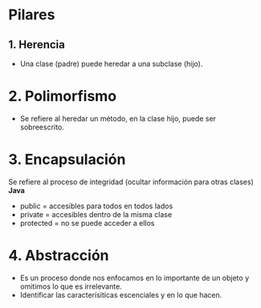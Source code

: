# Pilares

## 1. Herencia

- Una clase (padre) puede heredar a una subclase (hijo).

# 2. Polimorfismo

- Se refiere al heredar un método, en la clase hijo, puede ser sobreescrito.

# 3. Encapsulación

Se refiere al proceso de integridad (ocultar información para otras clases)
**Java**
- public = accesibles para todos en todos lados
- private = accesibles dentro de la misma clase
- protected = no se puede acceder a ellos

# 4. Abstracción

- Es un proceso donde nos enfocamos en lo importante de un objeto y omitimos lo que es irrelevante.
- Identificar las caracterísiticas escenciales y en lo que hacen.